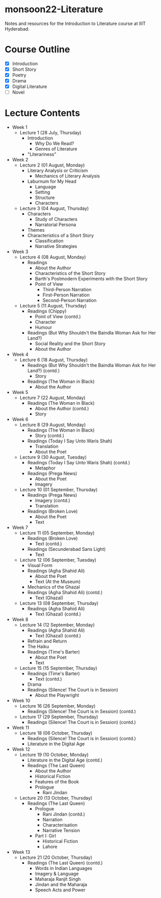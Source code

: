 # monsoon22-Literature
Notes and resources for the Introduction to Literature course at IIIT Hyderabad.

# Course Outline
- [x] Introduction
- [x] Short Story
- [x] Poetry
- [x] Drama
- [x] Digital Literature
- [ ] Novel

# Lecture Contents
* Week 1
    * Lecture 1 (28 July, Thursday)
        - Introduction
            - Why Do We Read?
            - Genres of Literature
        - "Literariness"
* Week 2
    * Lecture 2 (01 August, Monday)
        - Literary Analysis or Criticism
            - Mechanics of Literary Analysis
        - Laburnum for My Head
            - Language
            - Setting
            - Structure
            - Characters
    * Lecture 3 (04 August, Thursday)
        - Characters
            - Study of Characters
            - Narratorial Persona
        - Themes
        - Characteristics of a Short Story
            - Classification
            - Narrative Strategies
* Week 3
    * Lecture 4 (08 August, Monday)
        - Readings
            - About the Author
            - Characteristics of the Short Story
            - Barth's Postmodern Experiments with the Short Story
            - Point of View
                - Third-Person Narration
                - First-Person Narration
                - Second-Person Narration
    * Lecture 5 (11 August, Thursday)
        - Readings (Chippy)
            - Point of View (contd.)
            - Character
            - Humour
        - Readings (But Why Shouldn't the Baindla Woman Ask for Her Land?)
            - Social Reality and the Short Story
            - About the Author
* Week 4
    * Lecture 6 (18 August, Thursday)
        - Readings (But Why Shouldn't the Baindla Woman Ask for Her Land?) (contd.)
            - Story
        - Readings (The Woman in Black)
            - About the Author
* Week 5
    * Lecture 7 (22 August, Monday)
        - Readings (The Woman in Black)
            - About the Author (contd.)
            - Story
* Week 6
    * Lecture 8 (29 August, Monday)
        - Readings (The Woman in Black)
            - Story (contd.)
        - Readings (Today I Say Unto Waris Shah)
            - Translation
            - About the Poet
    * Lecture 9 (30 August, Tuesday)
        - Readings (Today I Say Unto Waris Shah) (contd.)
            - Metaphor
        - Readings (Prega News)
            - About the Poet
            - Imagery
    * Lecture 10 (01 September, Thursday)
        - Readings (Prega News)
            - Imagery (contd.)
            - Translation
        - Readings (Broken Love)
            - About the Poet
            - Text
* Week 7
    * Lecture 11 (05 September, Monday)
        - Readings (Broken Love)
            - Text (contd.)
        - Readings (Secunderabad Sans Light)
            - Text
    * Lecture 12 (06 September, Tuesday)
        - Visual Form
        - Readings (Agha Shahid Ali)
            - About the Poet
            - Text (At the Museum)
        - Mechanics of the Ghazal
        - Readings (Agha Shahid Ali) (contd.)
            - Text (Ghazal)
    * Lecture 13 (08 September, Thursday)
        - Readings (Agha Shahid Ali)
            - Text (Ghazal) (contd.)
* Week 8
    * Lecture 14 (12 September, Monday)
        - Readings (Agha Shahid Ali)
            - Text (Ghazal) (contd.)
        - Refrain and Return
        - The Haiku
        - Readings (Time's Barter)
            - About the Poet
            - Text
    * Lecture 15 (15 September, Thursday)
        - Readings (Time's Barter)
            - Text (contd.)
        - Drama
        - Readings (Silence! The Court is in Session)
            - About the Playwright
* Week 10
    * Lecture 16 (26 September, Monday)
        - Readings (Silence! The Court is in Session) (contd.)
    * Lecture 17 (29 September, Thursday)
        - Readings (Silence! The Court is in Session) (contd.)
* Week 11
    * Lecture 18 (06 October, Thursday)
        - Readings (Silence! The Court is in Session) (contd.)
        - Literature in the Digital Age
* Week 12
    * Lecture 19 (10 October, Monday)
        - Literature in the Digital Age (contd.)
        - Readings (The Last Queen)
            - About the Author
            - Historical Fiction
            - Features of the Book
            - Prologue
                - Rani Jindan
    * Lecture 20 (13 October, Thursday)
        - Readings (The Last Queen)
            - Prologue
                - Rani Jindan (contd.)
                - Narration
                - Characterisation
                - Narrative Tension
            - Part I: Girl
                - Historical Fiction
                - Lahore
* Week 13
    * Lecture 21 (20 October, Thursday)
        - Readings (The Last Queen) (contd.)
            - Words in Indian Languages
            - Imagery & Language
            - Maharaja Ranjit Singh
            - Jindan and the Maharaja
            - Speech Acts and Power